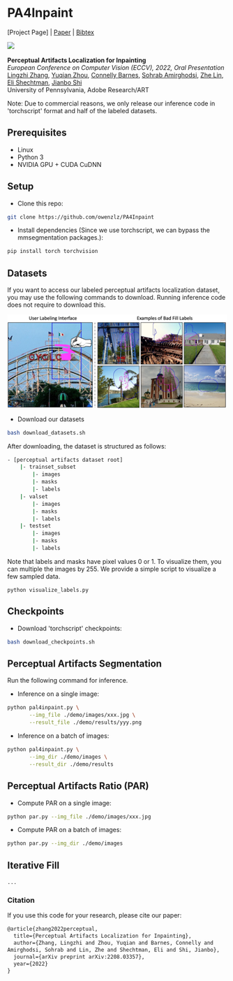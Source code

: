 # PA4Inpaint
[Project Page] |  [Paper](https://arxiv.org/pdf/2208.03357.pdf) | [Bibtex](https://scholar.googleusercontent.com/scholar.bib?q=info:Hg82KcKaDdkJ:scholar.google.com/&output=citation&scisdr=CgVB6GfVENSznng6iSo:AAGBfm0AAAAAYvc8kSorKdGBazl9ISGg6_ctvVJSZKcJ&scisig=AAGBfm0AAAAAYvc8kZfAWD_WLA7uXggR-vhUdJqL1ybW&scisf=4&ct=citation&cd=-1&hl=en)

<img src="https://github.com/owenzlz/PAL4Inpaint/blob/main/images/teaser.png" style="width:800px;">

**Perceptual Artifacts Localization for Inpainting**\
*European Conference on Computer Vision (ECCV), 2022, Oral Presentation*\
[Lingzhi Zhang](https://owenzlz.github.io/), [Yuqian Zhou](https://yzhouas.github.io/), [Connelly Barnes](http://www.connellybarnes.com/work/), [Sohrab Amirghodsi](https://scholar.google.com/citations?user=aFrtZOIAAAAJ&hl=en), [Zhe Lin](https://sites.google.com/site/zhelin625/), [Eli Shechtman](https://research.adobe.com/person/eli-shechtman/), [Jianbo Shi](https://www.cis.upenn.edu/~jshi/)\
University of Pennsylvania, Adobe Research/ART

Note: Due to commercial reasons, we only release our inference code in 'torchscript' format and half of the labeled datasets. 

## Prerequisites
- Linux
- Python 3
- NVIDIA GPU + CUDA CuDNN

## Setup
- Clone this repo:
```bash
git clone https://github.com/owenzlz/PA4Inpaint
```

- Install dependencies (Since we use torchscript, we can bypass the mmsegmentation packages.):
```bash
pip install torch torchvision
```

## Datasets

If you want to access our labeled perceptual artifacts localization dataset, you may use the following commands to download. Running 
inference code does not require to download this. 

<img src="https://github.com/owenzlz/PA4Inpaint/blob/main/images/user_labels.png" style="width:800px;">

- Download our datasets
```bash
bash download_datasets.sh
```

After downloading, the dataset is structured as follows: 
```bash
- [perceptual artifacts dataset root]
    |- trainset_subset
        |- images
        |- masks
        |- labels
    |- valset
        |- images
        |- masks
        |- labels
    |- testset
        |- images
        |- masks
        |- labels
```

Note that labels and masks have pixel values 0 or 1. To visualize them, you can multiple the images by 255. We provide a simple script 
to visualize a few sampled data. 

```
python visualize_labels.py
```

## Checkpoints

- Download 'torchscript' checkpoints:
```bash
bash download_checkpoints.sh
```



## Perceptual Artifacts Segmentation

Run the following command for inference. 

- Inference on a single image:
```bash
python pal4inpaint.py \
       --img_file ./demo/images/xxx.jpg \
       --result_file ./demo/results/yyy.png
```

- Inference on a batch of images:
```bash
python pal4inpaint.py \
       --img_dir ./demo/images \
       --result_dir ./demo/results
```


<!-- <img src="https://github.com/owenzlz/PA4Inpaint/blob/main/images/seg_results.png" style="width:800px;"> -->


## Perceptual Artifacts Ratio (PAR)

- Compute PAR on a single image: 
```bash
python par.py --img_file ./demo/images/xxx.jpg
```

- Compute PAR on a batch of images: 
```bash
python par.py --img_dir ./demo/images
```

## Iterative Fill 

```bash
...
```



### Citation
If you use this code for your research, please cite our paper:
```
@article{zhang2022perceptual,
  title={Perceptual Artifacts Localization for Inpainting},
  author={Zhang, Lingzhi and Zhou, Yuqian and Barnes, Connelly and Amirghodsi, Sohrab and Lin, Zhe and Shechtman, Eli and Shi, Jianbo},
  journal={arXiv preprint arXiv:2208.03357},
  year={2022}
}
```



